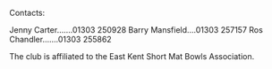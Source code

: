 

Contacts:

Jenny Carter…….01303 250928
Barry Mansfield….01303 257157
Ros Chandler…….01303 255862

The club is affiliated to the East Kent Short Mat Bowls Association.
